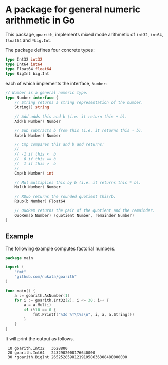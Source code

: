 # A package for general numeric arithmetic in Go

This package, `goarith`, implements mixed mode arithmetic
of `int32`, `int64`, `float64` and `*big.Int`.

The package defines four concrete types:

```Go
type Int32 int32
type Int64 int64
type Float64 float64
type BigInt big.Int
```

each of which implements the interface, `Number`:

```Go
// Number is a general numeric type.
type Number interface {
	// String returns a string representation of the number.
	String() string

	// Add adds this and b (i.e. it return this + b).
	Add(b Number) Number

	// Sub subtracts b from this (i.e. it returns this - b).
	Sub(b Number) Number

	// Cmp compares this and b and returns:
	//
	// -1 if this <  b
	//  0 if this == b
	//  1 if this >  b
	//
	Cmp(b Number) int

	// Mul multiplies this by b (i.e. it returns this * b).
	Mul(b Number) Number

	// RQuo returns the rounded quotient this/b.
	RQuo(b Number) Float64

	// QuoRem returns the pair of the quotient and the remainder.
	QuoRem(b Number) (quotient Number, remainder Number)
}
```

## Example

The following example computes factorial numbers.

```Go
package main

import (
	"fmt"
	"github.com/nukata/goarith"
)

func main() {
	a := goarith.AsNumber(1)
	for i := goarith.Int32(2); i <= 30; i++ {
		a = a.Mul(i)
		if i%10 == 0 {
			fmt.Printf("%3d %T\t%s\n", i, a, a.String())
		}
	}
}
```

It will print the output as follows.

```
 10 goarith.Int32	3628800
 20 goarith.Int64	2432902008176640000
 30 *goarith.BigInt	265252859812191058636308480000000
```
